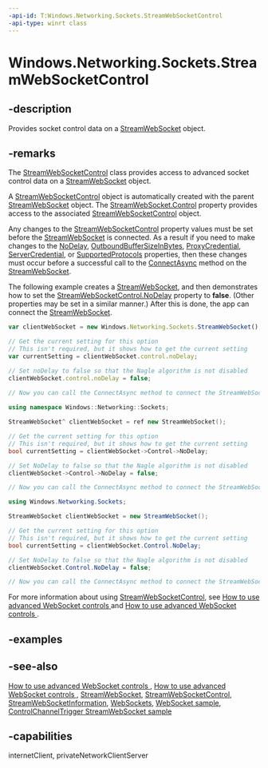 ```yaml
---
-api-id: T:Windows.Networking.Sockets.StreamWebSocketControl
-api-type: winrt class
---
```


<!-- Class syntax.
public class StreamWebSocketControl : Windows.Networking.Sockets.IStreamWebSocketControl, Windows.Networking.Sockets.IWebSocketControl, Windows.Networking.Sockets.IWebSocketControl2
-->

# Windows.Networking.Sockets.StreamWebSocketControl

## -description

Provides socket control data on a [StreamWebSocket](streamwebsocket.md) object.

## -remarks

The [StreamWebSocketControl](streamwebsocketcontrol.md) class provides access to advanced socket control data on a [StreamWebSocket](streamwebsocket.md) object.

A [StreamWebSocketControl](streamwebsocketcontrol.md) object is automatically created with the parent [StreamWebSocket](streamwebsocket.md) object. The [StreamWebSocket.Control](streamwebsocket_control.md) property provides access to the associated [StreamWebSocketControl](streamwebsocketcontrol.md) object.

Any changes to the [StreamWebSocketControl](streamwebsocketcontrol.md) property values must be set before the [StreamWebSocket](streamwebsocket.md) is connected. As a result if you need to make changes to the [NoDelay](streamwebsocketcontrol_nodelay.md), [OutboundBufferSizeInBytes](streamwebsocketcontrol_outboundbuffersizeinbytes.md), [ProxyCredential](streamwebsocketcontrol_proxycredential.md), [ServerCredential](streamwebsocketcontrol_servercredential.md), or [SupportedProtocols](streamwebsocketcontrol_supportedprotocols.md) properties, then these changes must occur before a successful call to the [ConnectAsync](streamsocket_connectasync.md) method on the [StreamWebSocket](streamwebsocket.md).

The following example creates a [StreamWebSocket](streamwebsocket.md), and then demonstrates how to set the [StreamWebSocketControl.NoDelay](streamwebsocketcontrol_nodelay.md) property to **false**. (Other properties may be set in a similar manner.) After this is done, the app can connect the [StreamWebSocket](streamwebsocket.md).

```javascript
var clientWebSocket = new Windows.Networking.Sockets.StreamWebSocket();

// Get the current setting for this option
// This isn't required, but it shows how to get the current setting
var currentSetting = clientWebSocket.control.noDelay; 

// Set noDelay to false so that the Nagle algorithm is not disabled
clientWebSocket.control.noDelay = false;
   
// Now you can call the ConnectAsync method to connect the StreamWebSocket.
```

```cpp
using namespace Windows::Networking::Sockets;

StreamWebSocket^ clientWebSocket = ref new StreamWebSocket();

// Get the current setting for this option
// This isn't required, but it shows how to get the current setting 
bool currentSetting = clientWebSocket->Control->NoDelay;

// Set NoDelay to false so that the Nagle algorithm is not disabled
clientWebSocket->Control->NoDelay = false;

// Now you can call the ConnectAsync method to connect the StreamWebSocket.
```

```csharp
using Windows.Networking.Sockets;

StreamWebSocket clientWebSocket = new StreamWebSocket();

// Get the current setting for this option
// This isn't required, but it shows how to get the current setting
bool currentSetting = clientWebSocket.Control.NoDelay;

// Set NoDelay to false so that the Nagle algorithm is not disabled
clientWebSocket.Control.NoDelay = false;

// Now you can call the ConnectAsync method to connect the StreamWebSocket.
```

For more information about using [StreamWebSocketControl](streamwebsocketcontrol.md), see [How to use advanced WebSocket controls ](http://msdn.microsoft.com/library/0a47f7c3-66f9-4315-886e-bd1afe77bf39) and [How to use advanced WebSocket controls ](http://msdn.microsoft.com/library/4ab9621e-90e5-420e-88d0-09f1c7239d7a).

## -examples

## -see-also

[How to use advanced WebSocket controls ](http://msdn.microsoft.com/library/0a47f7c3-66f9-4315-886e-bd1afe77bf39),
[How to use advanced WebSocket controls ](http://msdn.microsoft.com/library/4ab9621e-90e5-420e-88d0-09f1c7239d7a),
[StreamWebSocket](streamwebsocket.md),
[StreamWebSocketControl](streamwebsocketcontrol.md),
[StreamWebSocketInformation](streamwebsocketinformation.md),
[WebSockets](/windows/uwp/networking/websockets?branch=live),
[WebSocket sample](http://go.microsoft.com/fwlink/p/?LinkId=620623),
[ControlChannelTrigger StreamWebSocket sample](http://go.microsoft.com/fwlink/p/?linkid=251232)

## -capabilities

internetClient, privateNetworkClientServer
